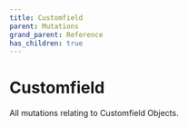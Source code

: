 ```yaml
---
title: Customfield
parent: Mutations
grand_parent: Reference
has_children: true
---
```


# Customfield

All mutations relating to Customfield Objects.

